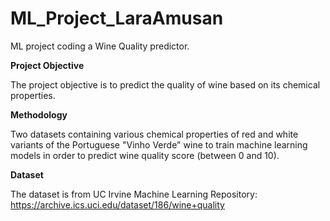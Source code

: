 # ML_Project_LaraAmusan
ML project coding a Wine Quality predictor.

**Project Objective**

The project objective is to predict the quality of wine based on its chemical properties.

**Methodology**

Two datasets containing various chemical properties of red and white variants of the Portuguese "Vinho Verde" wine to train machine learning models in order to predict wine quality score (between 0 and 10).

**Dataset**

The dataset is from UC Irvine Machine Learning Repository: https://archive.ics.uci.edu/dataset/186/wine+quality 
